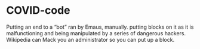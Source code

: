 # COVID-code
Putting an end to a “bot” ran by Emaus, manually. putting blocks on it as it is malfunctioning and being manipulated by a series of dangerous hackers. Wikipedia can Mack you an administrator so you can put up a block.
